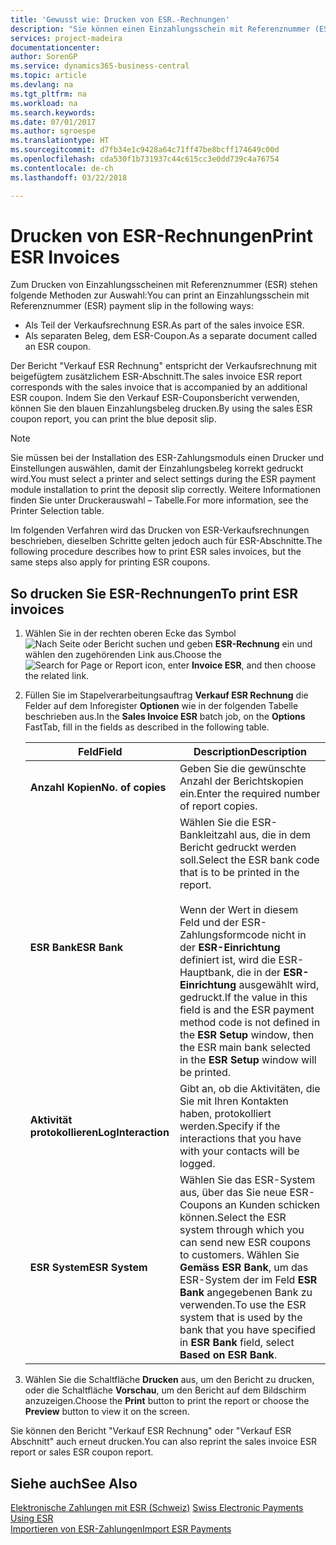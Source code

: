 ```yaml
---
title: 'Gewusst wie: Drucken von ESR.-Rechnungen'
description: "Sie können einen Einzahlungsschein mit Referenznummer (ESR) auf mehrere Arten drucken."
services: project-madeira
documentationcenter: 
author: SorenGP
ms.service: dynamics365-business-central
ms.topic: article
ms.devlang: na
ms.tgt_pltfrm: na
ms.workload: na
ms.search.keywords: 
ms.date: 07/01/2017
ms.author: sgroespe
ms.translationtype: HT
ms.sourcegitcommit: d7fb34e1c9428a64c71ff47be8bcff174649c00d
ms.openlocfilehash: cda530f1b731937c44c615cc3e0dd739c4a76754
ms.contentlocale: de-ch
ms.lasthandoff: 03/22/2018

---
```

# <a name="print-esr-invoices"></a><span data-ttu-id="de8f2-103">Drucken von ESR-Rechnungen</span><span class="sxs-lookup"><span data-stu-id="de8f2-103">Print ESR Invoices</span></span>
<span data-ttu-id="de8f2-104">Zum Drucken von Einzahlungsscheinen mit Referenznummer (ESR) stehen folgende Methoden zur Auswahl:</span><span class="sxs-lookup"><span data-stu-id="de8f2-104">You can print an Einzahlungsschein mit Referenznummer (ESR) payment slip in the following ways:</span></span>  

- <span data-ttu-id="de8f2-105">Als Teil der Verkaufsrechnung ESR.</span><span class="sxs-lookup"><span data-stu-id="de8f2-105">As part of the sales invoice ESR.</span></span>  
- <span data-ttu-id="de8f2-106">Als separaten Beleg, dem ESR-Coupon.</span><span class="sxs-lookup"><span data-stu-id="de8f2-106">As a separate document called an ESR coupon.</span></span>  

<span data-ttu-id="de8f2-107">Der Bericht "Verkauf ESR Rechnung" entspricht der Verkaufsrechnung mit beigefügtem zusätzlichem ESR-Abschnitt.</span><span class="sxs-lookup"><span data-stu-id="de8f2-107">The sales invoice ESR report corresponds with the sales invoice that is accompanied by an additional ESR coupon.</span></span> <span data-ttu-id="de8f2-108">Indem Sie den Verkauf ESR-Couponsbericht verwenden, können Sie den blauen Einzahlungsbeleg drucken.</span><span class="sxs-lookup"><span data-stu-id="de8f2-108">By using the sales ESR coupon report, you can print the blue deposit slip.</span></span>  

> [!NOTE]  
>  <span data-ttu-id="de8f2-109">Sie müssen bei der Installation des ESR-Zahlungsmoduls einen Drucker und Einstellungen auswählen, damit der Einzahlungsbeleg korrekt gedruckt wird.</span><span class="sxs-lookup"><span data-stu-id="de8f2-109">You must select a printer and select settings during the ESR payment module installation to print the deposit slip correctly.</span></span> <span data-ttu-id="de8f2-110">Weitere Informationen finden Sie unter Druckerauswahl – Tabelle.</span><span class="sxs-lookup"><span data-stu-id="de8f2-110">For more information, see the Printer Selection table.</span></span>  

<span data-ttu-id="de8f2-111">Im folgenden Verfahren wird das Drucken von ESR-Verkaufsrechnungen beschrieben, dieselben Schritte gelten jedoch auch für ESR-Abschnitte.</span><span class="sxs-lookup"><span data-stu-id="de8f2-111">The following procedure describes how to print ESR sales invoices, but the same steps also apply for printing ESR coupons.</span></span>  

## <a name="to-print-esr-invoices"></a><span data-ttu-id="de8f2-112">So drucken Sie ESR-Rechnungen</span><span class="sxs-lookup"><span data-stu-id="de8f2-112">To print ESR invoices</span></span>  

1.  <span data-ttu-id="de8f2-113">Wählen Sie in der rechten oberen Ecke das Symbol ![Nach Seite oder Bericht suchen](../../media/ui-search/search_small.png "Nach Seite oder Bericht suchen") und geben **ESR-Rechnung** ein und wählen den zugehörenden Link aus.</span><span class="sxs-lookup"><span data-stu-id="de8f2-113">Choose the ![Search for Page or Report](../../media/ui-search/search_small.png "Search for Page or Report icon") icon, enter **Invoice ESR**, and then choose the related link.</span></span>  
2.  <span data-ttu-id="de8f2-114">Füllen Sie im Stapelverarbeitungsauftrag **Verkauf ESR Rechnung** die Felder auf dem Inforegister **Optionen** wie in der folgenden Tabelle beschrieben aus.</span><span class="sxs-lookup"><span data-stu-id="de8f2-114">In the **Sales Invoice ESR** batch job, on the **Options** FastTab, fill in the fields as described in the following table.</span></span>  

    |<span data-ttu-id="de8f2-115">Feld</span><span class="sxs-lookup"><span data-stu-id="de8f2-115">Field</span></span>|<span data-ttu-id="de8f2-116">Description</span><span class="sxs-lookup"><span data-stu-id="de8f2-116">Description</span></span>|  
    |---------------------------------|---------------------------------------|  
    |<span data-ttu-id="de8f2-117">**Anzahl Kopien**</span><span class="sxs-lookup"><span data-stu-id="de8f2-117">**No. of copies**</span></span>|<span data-ttu-id="de8f2-118">Geben Sie die gewünschte Anzahl der Berichtskopien ein.</span><span class="sxs-lookup"><span data-stu-id="de8f2-118">Enter the required number of report copies.</span></span>|  
    |<span data-ttu-id="de8f2-119">**ESR Bank**</span><span class="sxs-lookup"><span data-stu-id="de8f2-119">**ESR Bank**</span></span>|<span data-ttu-id="de8f2-120">Wählen Sie die ESR-Bankleitzahl aus, die in dem Bericht gedruckt werden soll.</span><span class="sxs-lookup"><span data-stu-id="de8f2-120">Select the ESR bank code that is to be printed in the report.</span></span><br /><br /> <span data-ttu-id="de8f2-121">Wenn der Wert in diesem Feld <Blank> und der ESR-Zahlungsformcode nicht in der **ESR-Einrichtung** definiert ist, wird die ESR-Hauptbank, die in der **ESR-Einrichtung** ausgewählt wird, gedruckt.</span><span class="sxs-lookup"><span data-stu-id="de8f2-121">If the value in this field is <Blank> and the ESR payment method code is not defined in the **ESR Setup** window, then the ESR main bank selected in the **ESR Setup** window will be printed.</span></span>|  
    |<span data-ttu-id="de8f2-122">**Aktivität protokollieren**</span><span class="sxs-lookup"><span data-stu-id="de8f2-122">**LogInteraction**</span></span>|<span data-ttu-id="de8f2-123">Gibt an, ob die Aktivitäten, die Sie mit Ihren Kontakten haben, protokolliert werden.</span><span class="sxs-lookup"><span data-stu-id="de8f2-123">Specify if the interactions that you have with your contacts will be logged.</span></span>|  
    |<span data-ttu-id="de8f2-124">**ESR System**</span><span class="sxs-lookup"><span data-stu-id="de8f2-124">**ESR System**</span></span>|<span data-ttu-id="de8f2-125">Wählen Sie das ESR-System aus, über das Sie neue ESR-Coupons an Kunden schicken können.</span><span class="sxs-lookup"><span data-stu-id="de8f2-125">Select the ESR system through which you can send new ESR coupons to customers.</span></span> <span data-ttu-id="de8f2-126">Wählen Sie **Gemäss ESR Bank**, um das ESR-System der im Feld **ESR Bank** angegebenen Bank zu verwenden.</span><span class="sxs-lookup"><span data-stu-id="de8f2-126">To use the ESR system that is used by the bank that you have specified in **ESR Bank** field, select **Based on ESR Bank**.</span></span>|  

3.  <span data-ttu-id="de8f2-127">Wählen Sie die Schaltfläche **Drucken** aus, um den Bericht zu drucken, oder die Schaltfläche **Vorschau**, um den Bericht auf dem Bildschirm anzuzeigen.</span><span class="sxs-lookup"><span data-stu-id="de8f2-127">Choose the **Print** button to print the report or choose the **Preview** button to view it on the screen.</span></span>  

<span data-ttu-id="de8f2-128">Sie können den Bericht "Verkauf ESR Rechnung" oder "Verkauf ESR Abschnitt" auch erneut drucken.</span><span class="sxs-lookup"><span data-stu-id="de8f2-128">You can also reprint the sales invoice ESR report or sales ESR coupon report.</span></span>  

## <a name="see-also"></a><span data-ttu-id="de8f2-129">Siehe auch</span><span class="sxs-lookup"><span data-stu-id="de8f2-129">See Also</span></span>  
 <span data-ttu-id="de8f2-130">[Elektronische Zahlungen mit ESR (Schweiz)](swiss-electronic-payments-using-esr.md) </span><span class="sxs-lookup"><span data-stu-id="de8f2-130">[Swiss Electronic Payments Using ESR](swiss-electronic-payments-using-esr.md) </span></span>  
 [<span data-ttu-id="de8f2-131">Importieren von ESR-Zahlungen</span><span class="sxs-lookup"><span data-stu-id="de8f2-131">Import ESR Payments</span></span>](how-to-import-esr-payments.md)

